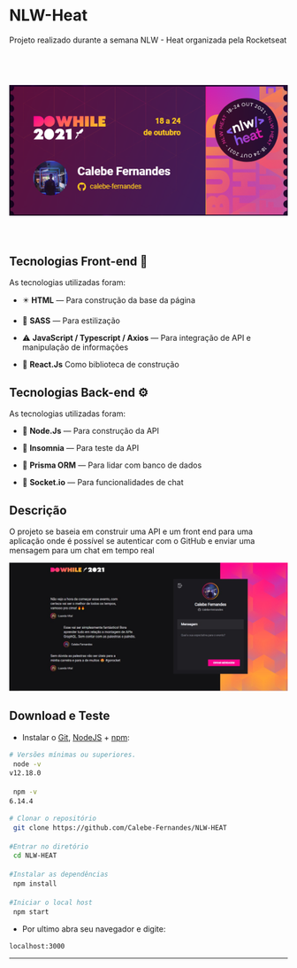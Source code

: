# NLW-Heat
Projeto realizado durante a semana NLW - Heat organizada pela Rocketseat

<h1 align="center">
<br>
  <img src="https://github.com/Calebe-Fernandes/assets/blob/main/ticket%20nlw.png?raw=true" alt="NLW Ticket" width="650">
<br>
<br>
  
## Tecnologias Front-end 🎨
As tecnologias utilizadas foram:

- ✴️ **HTML** — Para construção da base da página

- 💠 **SASS** —  Para estilização 

- ⚠️ **JavaScript / Typescript / Axios** — Para integração de API e manipulação de informações

- 📙  **React.Js** Como biblioteca de construção


## Tecnologias Back-end ⚙️
As tecnologias utilizadas foram:

- 🍃 **Node.Js** — Para construção da API

- 📶 **Insomnia** — Para teste da API

- 📙  **Prisma ORM** — Para lidar com banco de dados

- 🧰  **Socket.io** — Para funcionalidades de chat

 ## Descrição
 O projeto se baseia em construir uma API e um front end para uma aplicação onde é possível se autenticar com o GitHub e enviar uma mensagem para um chat em tempo real

 <img src="https://github.com/Calebe-Fernandes/assets/blob/main/nlwheat.jpeg?raw=true" alt="Projeto" width="950">
 
 
 ##  Download e Teste

-  Instalar o [Git](https://git-scm.com/), [NodeJS](https://nodejs.org/pt-br/download/) + [npm](https://www.npmjs.com/get-npm):

```bash
# Versões mínimas ou superiores.
 node -v
v12.18.0

 npm -v
6.14.4
```

```bash
# Clonar o repositório
 git clone https://github.com/Calebe-Fernandes/NLW-HEAT

#Entrar no diretório
 cd NLW-HEAT

#Instalar as dependências
 npm install

#Iniciar o local host
 npm start
```

- Por ultimo abra seu navegador e digite:

```
localhost:3000
```

---

 
